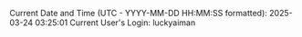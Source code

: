 Current Date and Time (UTC - YYYY-MM-DD HH:MM:SS formatted): 2025-03-24 03:25:01
Current User's Login: luckyaiman
